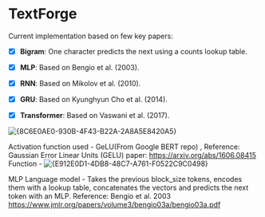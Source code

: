 # TextForge

Current implementation based on few key papers:
- [x] **Bigram**: One character predicts the next using a counts lookup table.
- [x] **MLP**: Based on Bengio et al. (2003).
- [x] **RNN**: Based on Mikolov et al. (2010).
- [x] **GRU**: Based on Kyunghyun Cho et al. (2014).
- [x] **Transformer**: Based on Vaswani et al. (2017).


![{8C6E0AE0-930B-4F43-B22A-2A8A5E8420A5}](https://github.com/user-attachments/assets/3b5bd2dc-1e7f-4e31-94e1-49edb3f6252d)

Activation function used - GeLU(From Google BERT repo) , Reference: Gaussian Error Linear Units (GELU) paper: https://arxiv.org/abs/1606.08415
Function - ![{E912E0D1-4DB8-48C7-A761-F0522C9C0498}](https://github.com/user-attachments/assets/524cbc0e-180f-4f1b-ad62-5611db7b9243)

MLP Language model - Takes the previous block_size tokens, encodes them with a lookup table,
    concatenates the vectors and predicts the next token with an MLP.
Reference:
    Bengio et al. 2003 https://www.jmlr.org/papers/volume3/bengio03a/bengio03a.pdf


